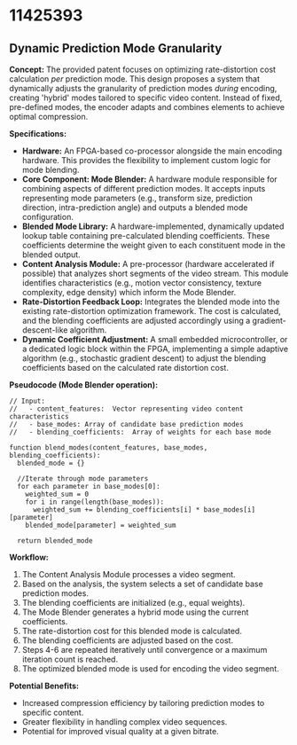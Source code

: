 # 11425393

## Dynamic Prediction Mode Granularity

**Concept:** The provided patent focuses on optimizing rate-distortion cost calculation *per* prediction mode. This design proposes a system that dynamically adjusts the granularity of prediction modes *during* encoding, creating 'hybrid' modes tailored to specific video content. Instead of fixed, pre-defined modes, the encoder adapts and combines elements to achieve optimal compression.

**Specifications:**

*   **Hardware:** An FPGA-based co-processor alongside the main encoding hardware. This provides the flexibility to implement custom logic for mode blending.
*   **Core Component: Mode Blender:** A hardware module responsible for combining aspects of different prediction modes. It accepts inputs representing mode parameters (e.g., transform size, prediction direction, intra-prediction angle) and outputs a blended mode configuration.
*   **Blended Mode Library:** A hardware-implemented, dynamically updated lookup table containing pre-calculated blending coefficients. These coefficients determine the weight given to each constituent mode in the blended output.
*   **Content Analysis Module:** A pre-processor (hardware accelerated if possible) that analyzes short segments of the video stream. This module identifies characteristics (e.g., motion vector consistency, texture complexity, edge density) which inform the Mode Blender.
*   **Rate-Distortion Feedback Loop:** Integrates the blended mode into the existing rate-distortion optimization framework. The cost is calculated, and the blending coefficients are adjusted accordingly using a gradient-descent-like algorithm.
*   **Dynamic Coefficient Adjustment:**  A small embedded microcontroller, or a dedicated logic block within the FPGA, implementing a simple adaptive algorithm (e.g., stochastic gradient descent) to adjust the blending coefficients based on the calculated rate distortion cost.

**Pseudocode (Mode Blender operation):**

```
// Input:
//   - content_features:  Vector representing video content characteristics
//   - base_modes: Array of candidate base prediction modes
//   - blending_coefficients:  Array of weights for each base mode

function blend_modes(content_features, base_modes, blending_coefficients):
  blended_mode = {}

  //Iterate through mode parameters
  for each parameter in base_modes[0]:
    weighted_sum = 0
    for i in range(length(base_modes)):
      weighted_sum += blending_coefficients[i] * base_modes[i][parameter]
    blended_mode[parameter] = weighted_sum

  return blended_mode
```

**Workflow:**

1.  The Content Analysis Module processes a video segment.
2.  Based on the analysis, the system selects a set of candidate base prediction modes.
3.  The blending coefficients are initialized (e.g., equal weights).
4.  The Mode Blender generates a hybrid mode using the current coefficients.
5.  The rate-distortion cost for this blended mode is calculated.
6.  The blending coefficients are adjusted based on the cost.
7.  Steps 4-6 are repeated iteratively until convergence or a maximum iteration count is reached.
8.  The optimized blended mode is used for encoding the video segment.

**Potential Benefits:**

*   Increased compression efficiency by tailoring prediction modes to specific content.
*   Greater flexibility in handling complex video sequences.
*   Potential for improved visual quality at a given bitrate.